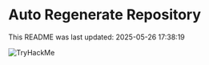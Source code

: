 # Auto Regenerate Repository

This README was last updated: 2025-05-26 17:38:19

 ![TryHackMe](https://tryhackme.com/badge/533634)